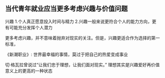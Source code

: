 ## 当代青年就业应当更多考虑兴趣与价值问题


兴趣
1.个人真正愿意投入时间与精力
2.兴趣一般来说更符合个人的能力方向，更有可能充分发挥个人潜力

更多考虑兴趣，并不意味着抛弃对现实的关注。但是，兴趣更适合作为选择的第一标准，

《新潮职业》: 世界最幸福的事情，莫过于把自己的热爱变成事业

切·格瓦拉曾说过“让我们忠于理想，让我们面对现实。” 理想其实是兴趣爱好再价值意义上的更高的一种状态

<!--stackedit_data:
eyJoaXN0b3J5IjpbMTk4Mjg3NzgwNSwtNzQ0ODgwOTgwLC03Nz
E2NDcwNjAsLTE2ODQ2NDE4MDAsMTU4ODY2NDQ5MCw5NDgzMDcy
ODcsLTIwOTI3NjgzODksLTQ2MTczMzQ5NiwtMjA4ODc0NjYxMl
19
-->